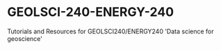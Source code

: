 # GEOLSCI-240-ENERGY-240
Tutorials and Resources for GEOLSCI240/ENERGY240 'Data science for geoscience'
